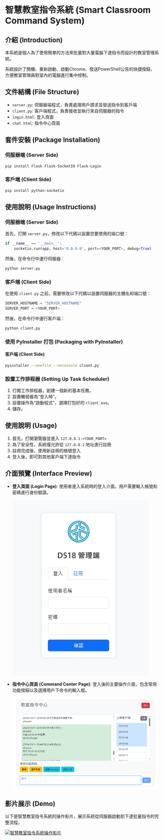 # 智慧教室指令系統 (Smart Classroom Command System)

## 介紹 (Introduction)

本系統是個人為了使用簡單的方法來批量對大量電腦下達指令而設計的教室管理系統。

系統設計了關機、重新啟動、啟動Chrome、發送PowerShell公告的快捷按鈕，方便教室管理員對室內的電腦進行集中控制。

## 文件結構 (File Structure)

- `server.py`: 伺服器端程式，負責處理用戶請求並發送指令到客戶端
- `client.py`: 客戶端程式，負責接收並執行來自伺服器的指令
- `login.html`: 登入頁面
- `chat.html`: 指令中心頁面

## 套件安裝 (Package Installation)

### 伺服器端 (Server Side)

```bash
pip install Flask Flask-SocketIO Flask-Login
```

### 客戶端 (Client Side)

```bash
pip install python-socketio
```

## 使用說明 (Usage Instructions)

### 伺服器端 (Server Side)

首先，打開 `server.py`，修改以下代碼以設置您要使用的端口號：

```python
if __name__ == '__main__':
    socketio.run(app, host='0.0.0.0', port=<YOUR_PORT>, debug=True)
```

然後，在命令行中運行伺服器：

```bash
python server.py
```

### 客戶端 (Client Side)

在使用 `client.py` 之前，需要修改以下代碼以設置伺服器的主機名和端口號：

```python
SERVER_HOSTNAME = "SERVER_HOSTNAME"
SERVER_PORT = <YOUR_PORT>
```

然後，在命令行中運行客戶端：

```bash
python client.py
```

### 使用 PyInstaller 打包 (Packaging with PyInstaller)

#### 客戶端 (Client Side)

```bash
pyinstaller --onefile --noconsole client.py
```

### 設置工作排程器 (Setting Up Task Scheduler)

1. 打開工作排程器，創建一個新的基本任務。
2. 設置觸發器為“登入時”。
3. 設置操作為“啟動程式”，選擇打包好的 `client.exe`。
4. 儲存。

## 使用說明 (Usage)

1. 首先，打開瀏覽器並進入 `127.0.0.1:<YOUR_PORT>`
2. 為了安全性，系統僅允許從 `127.0.0.1` 地址進行註冊
3. 註冊完成後，使用新註冊的帳號登入
4. 登入後，即可對其他客戶端下達指令

## 介面預覽 (Interface Preview)

- **登入頁面 (Login Page)**: 使用者進入系統時的登入介面。用戶需要輸入帳號和密碼進行身份驗證。

  ![Login Page](./markdown_imgs/login_page.png)
- **指令中心頁面 (Command Center Page)**: 登入後的主要操作介面，包含常用功能按鈕以及選擇用戶下命令的輸入框。

  ![Command Page](./markdown_imgs/command_page.png)

## 影片展示 (Demo)

以下是智慧教室指令系統的操作影片，展示系統從伺服器啟動到下達批量指令的完整流程。

[![智慧教室指令系統操作影片](https://img.youtube.com/vi/wL6UWMA-Ha0/0.jpg)](https://youtu.be/wL6UWMA-Ha0)
